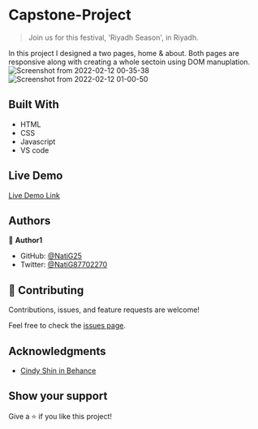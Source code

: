 # Capstone-Project

> Join us for this festival, 'Riyadh Season', in Riyadh. 

In this project I designed a two pages, home & about. Both pages are responsive along with creating a whole sectoin using DOM manuplation.
![Screenshot from 2022-02-12 00-35-38](https://user-images.githubusercontent.com/86069740/153676512-e1510344-060f-4f38-9568-990077d6df00.png)
![Screenshot from 2022-02-12 01-00-50](https://user-images.githubusercontent.com/86069740/153676522-c463376c-45fc-43a5-ba6c-24afd67d376d.png)

## Built With

- HTML
- CSS
- Javascript
- VS code

## Live Demo

[Live Demo Link](https://natig25.github.io/Capstone-Project/)

## Authors

👤 **Author1**

- GitHub: [@NatiG25](https://github.com/NatiG25)
- Twitter: [@NatiG87702270](https://twitter.com/NatiG87702270)

## 🤝 Contributing

Contributions, issues, and feature requests are welcome!

Feel free to check the [issues page](../../issues/).

## Acknowledgments

- [Cindy Shin in Behance](https://www.behance.net/gallery/29845175/CC-Global-Summit-2015)

## Show your support

Give a ⭐️ if you like this project!
